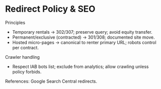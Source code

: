 # Redirect Policy & SEO

Principles
- Temporary rentals → 302/307; preserve query; avoid equity transfer.
- Permanent/exclusive (contracted) → 301/308; documented site move.
- Hosted micro-pages → canonical to renter primary URL; robots control per contract.

Crawler handling
- Respect IAB bots list; exclude from analytics; allow crawling unless policy forbids.

References: Google Search Central redirects.

